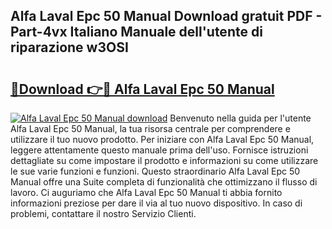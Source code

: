 ## Alfa Laval Epc 50 Manual Download gratuit PDF - Part-4vx Italiano Manuale dell'utente di riparazione w3OSI

# <h2><a href="http://dfb6sv5.blite.top/?on=Alfa+Laval+Epc+50+Manual">🔗Download 👉🔴 Alfa Laval Epc 50 Manual</a></h2>

[![Alfa Laval Epc 50 Manual download](https://i.imgur.com/lujVjoI.png)](http://dfb6sv5.blite.top/?on=Alfa+Laval+Epc+50+Manual)
Benvenuto nella guida per l'utente Alfa Laval Epc 50 Manual, la tua risorsa centrale per comprendere e utilizzare il tuo nuovo prodotto. Per iniziare con Alfa Laval Epc 50 Manual, leggere attentamente questo manuale prima dell'uso. Fornisce istruzioni dettagliate su come impostare il prodotto e informazioni su come utilizzare le sue varie funzioni e funzioni. Questo straordinario Alfa Laval Epc 50 Manual offre una Suite completa di funzionalità che ottimizzano il flusso di lavoro. Ci auguriamo che Alfa Laval Epc 50 Manual ti abbia fornito informazioni preziose per dare il via al tuo nuovo dispositivo. In caso di problemi, contattare il nostro Servizio Clienti.
